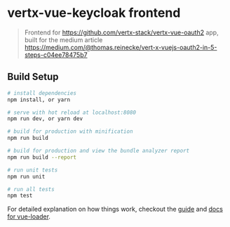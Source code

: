 # vertx-vue-keycloak frontend

> Frontend for https://github.com/vertx-stack/vertx-vue-oauth2 app, built for the medium article https://medium.com/@thomas.reinecke/vert-x-vuejs-oauth2-in-5-steps-c04ee78475b7

## Build Setup

``` bash
# install dependencies
npm install, or yarn

# serve with hot reload at localhost:8080
npm run dev, or yarn dev

# build for production with minification
npm run build

# build for production and view the bundle analyzer report
npm run build --report

# run unit tests
npm run unit

# run all tests
npm test
```

For detailed explanation on how things work, checkout the [guide](http://vuejs-templates.github.io/webpack/) and [docs for vue-loader](http://vuejs.github.io/vue-loader).

